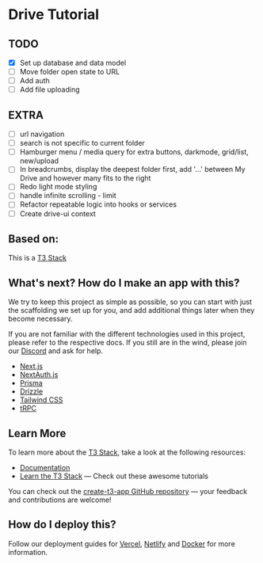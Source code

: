 # Drive Tutorial

## TODO

- [x] Set up database and data model
- [ ] Move folder open state to URL
- [ ] Add auth
- [ ] Add file uploading

## EXTRA

- [ ] url navigation
- [ ] search is not specific to current folder
- [ ] Hamburger menu / media query for extra buttons, darkmode, grid/list, new/upload
- [ ] In breadcrumbs, display the deepest folder first, add '...' between My Drive and however many fits to the right
- [ ] Redo light mode styling
- [ ] handle infinite scrolling - limit
- [ ] Refactor repeatable logic into hooks or services
- [ ] Create drive-ui context

## Based on:

This is a [T3 Stack](https://create.t3.gg/)

## What's next? How do I make an app with this?

We try to keep this project as simple as possible, so you can start with just the scaffolding we set up for you, and add additional things later when they become necessary.

If you are not familiar with the different technologies used in this project, please refer to the respective docs. If you still are in the wind, please join our [Discord](https://t3.gg/discord) and ask for help.

- [Next.js](https://nextjs.org)
- [NextAuth.js](https://next-auth.js.org)
- [Prisma](https://prisma.io)
- [Drizzle](https://orm.drizzle.team)
- [Tailwind CSS](https://tailwindcss.com)
- [tRPC](https://trpc.io)

## Learn More

To learn more about the [T3 Stack](https://create.t3.gg/), take a look at the following resources:

- [Documentation](https://create.t3.gg/)
- [Learn the T3 Stack](https://create.t3.gg/en/faq#what-learning-resources-are-currently-available) — Check out these awesome tutorials

You can check out the [create-t3-app GitHub repository](https://github.com/t3-oss/create-t3-app) — your feedback and contributions are welcome!

## How do I deploy this?

Follow our deployment guides for [Vercel](https://create.t3.gg/en/deployment/vercel), [Netlify](https://create.t3.gg/en/deployment/netlify) and [Docker](https://create.t3.gg/en/deployment/docker) for more information.

